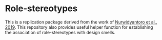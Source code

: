 # Role-stereotypes
This is a replication package derived from the work of [Nurwidyantoro et al., 2019](https://dl.acm.org/doi/10.1145/3319008.3319016). This repository also provides useful helper function for establishing the association of role-stereotypes with design smells.
